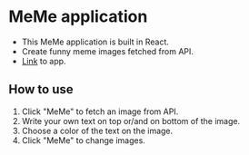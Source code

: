 # MeMe application

- This MeMe application is built in React.
- Create funny meme images fetched from API.
- <a href="hsh803.github.io/meme-react">Link</a> to app.

## How to use

1. Click "MeMe" to fetch an image from API.
2. Write your own text on top or/and on bottom of the image.
3. Choose a color of the text on the image.
4. Click "MeMe" to change images.
